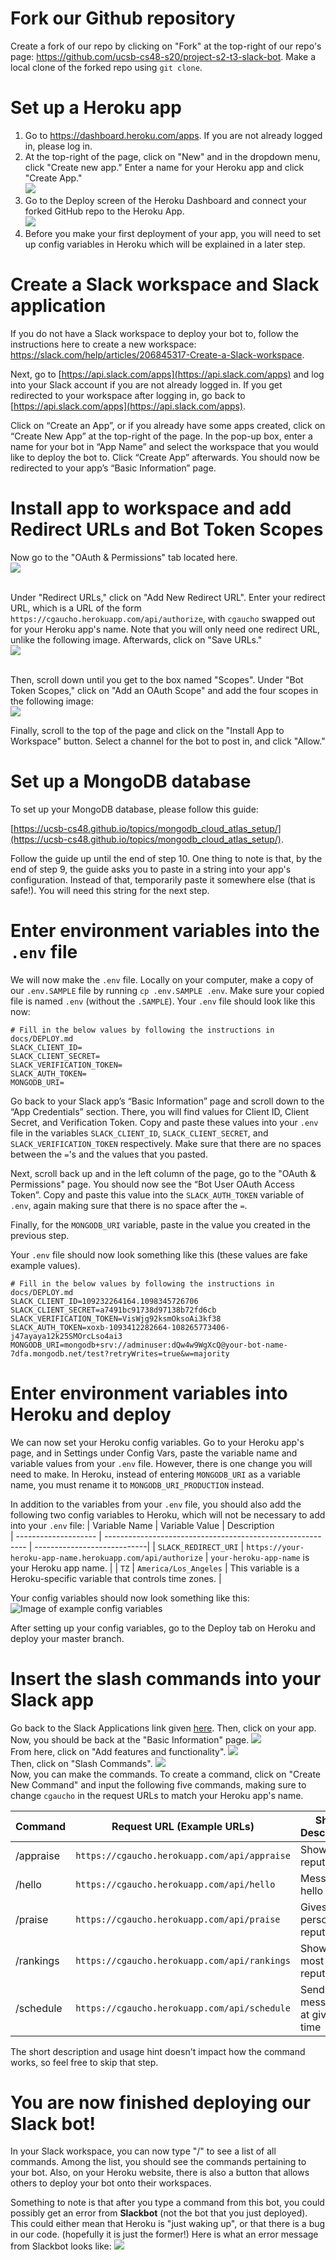 # Fork our Github repository

Create a fork of our repo by clicking on "Fork" at the top-right of our repo's page: https://github.com/ucsb-cs48-s20/project-s2-t3-slack-bot. Make a local clone of the forked repo using `git clone`.

# Set up a Heroku app

1) Go to https://dashboard.heroku.com/apps. If you are not already logged in, please log in.
2) At the top-right of the page, click on "New" and in the dropdown menu, click "Create new app." Enter a name for your Heroku app and click "Create App." <br/>![](images/github_4.PNG)
3) Go to the Deploy screen of the Heroku Dashboard and connect your forked GitHub repo to the Heroku App. <br/>![](images/github_5.PNG)
4) Before you make your first deployment of your app, you will need to set up config variables in Heroku which will be explained in a later step.

# Create a Slack workspace and Slack application

If you do not have a Slack workspace to deploy your bot to, follow the instructions here to create a new workspace: https://slack.com/help/articles/206845317-Create-a-Slack-workspace.

Next, go to [https://api.slack.com/apps](https://api.slack.com/apps) and log into your Slack account if you are not already logged in. If you get redirected to your workspace after logging in, go back to [https://api.slack.com/apps](https://api.slack.com/apps).

Click on “Create an App”, or if you already have some apps created, click on “Create New App” at the top-right of the page. In the pop-up box, enter a name for your bot in “App Name” and select the workspace that you would like to deploy the bot to. Click “Create App” afterwards. You should now be redirected to your app’s “Basic Information” page.

# Install app to workspace and add Redirect URLs and Bot Token Scopes

Now go to the "OAuth & Permissions" tab located here.
<br/>![](images/scopeHelp1.png)

<br/>Under "Redirect URLs," click on "Add New Redirect URL". Enter your redirect URL, which is a URL of the form `https://cgaucho.herokuapp.com/api/authorize`, with `cgaucho` swapped out for your Heroku app's name. Note that you will only need one redirect URL, unlike the following image. Afterwards, click on "Save URLs."
<br/>![](images/scopeHelp3.png)

<br/> Then, scroll down until you get to the box named "Scopes". Under "Bot Token Scopes," click on "Add an OAuth Scope" and add the four scopes in the following image:
<br/>![](images/scopeHelp2.png)

Finally, scroll to the top of the page and click on the "Install App to Workspace" button. Select a channel for the bot to post in, and click "Allow."

# Set up a MongoDB database

To set up your MongoDB database, please follow this guide:

[https://ucsb-cs48.github.io/topics/mongodb_cloud_atlas_setup/](https://ucsb-cs48.github.io/topics/mongodb_cloud_atlas_setup/).

Follow the guide up until the end of step 10. One thing to note is that, by the end of step 9, the guide asks you to paste in a string into your app's configuration. Instead of that, temporarily paste it somewhere else (that is safe!). You will need this string for the next step.

# Enter environment variables into the `.env` file

We will now make the `.env` file. Locally on your computer, make a copy of our `.env.SAMPLE` file by running `cp .env.SAMPLE .env`. Make sure your copied file is named `.env` (without the `.SAMPLE`). Your `.env` file should look like this now:

```
# Fill in the below values by following the instructions in docs/DEPLOY.md
SLACK_CLIENT_ID=
SLACK_CLIENT_SECRET=
SLACK_VERIFICATION_TOKEN=
SLACK_AUTH_TOKEN=
MONGODB_URI=
```

Go back to your Slack app’s “Basic Information” page and scroll down to the “App Credentials” section. There, you will find values for Client ID, Client Secret, and Verification Token. Copy and paste these values into your `.env` file in the variables `SLACK_CLIENT_ID`, `SLACK_CLIENT_SECRET`, and `SLACK_VERIFICATION_TOKEN` respectively. Make sure that there are no spaces between the `=`'s and the values that you pasted.

Next, scroll back up and in the left column of the page, go to the "OAuth & Permissions" page. You should now see the “Bot User OAuth Access Token”. Copy and paste this value into the `SLACK_AUTH_TOKEN` variable of `.env`, again making sure that there is no space after the `=`.

Finally, for the `MONGODB_URI` variable, paste in the value you created in the previous step.

Your `.env` file should now look something like this (these values are fake example values).
```
# Fill in the below values by following the instructions in docs/DEPLOY.md
SLACK_CLIENT_ID=109232264164.1098345726706
SLACK_CLIENT_SECRET=a7491bc91738d97138b72fd6cb
SLACK_VERIFICATION_TOKEN=VisWjg92ksmOksoAi3kf38
SLACK_AUTH_TOKEN=xoxb-1093412282664-108265773406-j47ayaya12k25SMOrcLso4ai3
MONGODB_URI=mongodb+srv://adminuser:dQw4w9WgXcQ@your-bot-name-7dfa.mongodb.net/test?retryWrites=true&w=majority
```

# Enter environment variables into Heroku and deploy

We can now set your Heroku config variables. Go to your Heroku app's page, and in Settings under Config Vars, paste the variable name and variable values from your `.env` file. However, there is one change you will need to make. In Heroku, instead of entering `MONGODB_URI` as a variable name, you must rename it to `MONGODB_URI_PRODUCTION` instead.

In addition to the variables from your `.env` file, you should also add the following two config variables to Heroku, which will not be necessary to add into your `.env` file:
| Variable Name        | Variable Value                                             | Description            
| -------------------- | ---------------------------------------------------------- | ----------------------------|
| `SLACK_REDIRECT_URI` | `https://your-heroku-app-name.herokuapp.com/api/authorize` | `your-heroku-app-name` is your Heroku app name.            |
| `TZ`                 | `America/Los_Angeles`                                      | This variable is a Heroku-specific variable that controls time zones.         |

Your config variables should now look something like this:
![Image of example config variables](images/heroku-config-vars-example.png)

After setting up your config variables, go to the Deploy tab on Heroku and deploy your master branch.

# Insert the slash commands into your Slack app

Go back to the Slack Applications link given [here](https://api.slack.com/apps). Then, click on your app.
Now, you should be back at the "Basic Information" page.
![](images/commandHelp1.png)
<br/>From here, click on "Add features and functionality".
![](images/commandHelp2.png)
<br/>Then, click on "Slash Commands".
![](images/commandHelp3.png)
<br/>Now, you can make the commands. To create a command, click on "Create New Command" and input
the following five commands, making sure to change `cgaucho` in the request URLs to match your Heroku app's name.

| Command   | Request URL (Example URLs)                   | Short Description            | Usage Hint                |
| --------- | -------------------------------------------- | ---------------------------- | ------------------------- |
| /appraise | `https://cgaucho.herokuapp.com/api/appraise` | Shows reputation             | [User]                    |
| /hello    | `https://cgaucho.herokuapp.com/api/hello`    | Messages hello back          |                           |
| /praise   | `https://cgaucho.herokuapp.com/api/praise`   | Gives a person 1 reputation  | [User]                    |
| /rankings | `https://cgaucho.herokuapp.com/api/rankings` | Shows most reputable         |                           |
| /schedule | `https://cgaucho.herokuapp.com/api/schedule` | Sends messages at given time | [Create/Delete/List/Help] |

The short description and usage hint doesn't impact how the command works, so feel free to skip that step.

# You are now finished deploying our Slack bot!

In your Slack workspace, you can now type "/" to see a list of all commands. Among the list, you should see the commands pertaining to your bot. Also, on your Heroku website, there is also a button that allows others to deploy your bot onto their workspaces.

Something to note is that after you type a command from this bot, you could possibly get an error from **Slackbot** (not the bot that you just deployed). This could either mean that Heroku is "just waking up", or that there is a bug in our code. (hopefully it is just the former!) Here is what an error message from Slackbot looks like: ![](images/slackbot-error.png)
